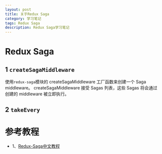 ```yaml
---
layout: post
title: 关于Redux Saga
category: 学习笔记
tags: Redux Saga
description: Redux Saga学习笔记
---
```


# Redux Saga
## 1 `createSagaMiddleware`
使用`redux-saga`模块的 createSagaMiddleware 工厂函数来创建一个 Saga middleware。 createSagaMiddleware 接受 Sagas 列表，这些 Sagas 将会通过创建的 middleware 被立即执行。

## 2 `takeEvery`

# 参考教程
* 1、[Redux-Saga中文教程](http://leonshi.com/redux-saga-in-chinese/)